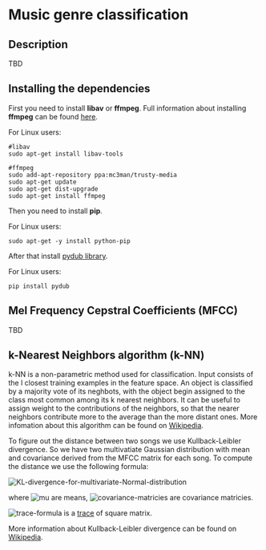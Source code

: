 # Music genre classification

## Description
TBD

## Installing the dependencies
First you need to install __libav__ or __ffmpeg__.
Full information about installing __ffmpeg__ can be found [here][ffmpeg-ppa].

For Linux users:
```
#libav
sudo apt-get install libav-tools

#ffmpeg
sudo add-apt-repository ppa:mc3man/trusty-media
sudo apt-get update
sudo apt-get dist-upgrade
sudo apt-get install ffmpeg
```
Then you need to install __pip__.

For Linux users:
```
sudo apt-get -y install python-pip
```
After that install [pydub library][pydub-library].

For Linux users:
```
pip install pydub
```

## Mel Frequency Cepstral Coefficients (MFCC)
TBD

## k-Nearest Neighbors algorithm (k-NN)
k-NN is a non-parametric method used for classification. Input consists of the l closest training examples in the feature space. An object is classified by a majority vote of its neghbots, with the object begin assigned to the class most common among its k nearest neighbors. It can be useful to assign weight to the contributions of the neighbors, so that the nearer neighbors contribute more to the average than the more distant ones. More infomation about this algorithm can be found on [Wikipedia][knn-algorithm-wiki].

To figure out the distance between two songs we use Kullback-Leibler divergence. So we have two multivatiate Gaussian distribution with mean and covariance derived from the MFCC matrix for each song. To compute the distance we use the following formula: 

![KL-divergence-for-multivariate-Normal-distribution][KL-divergence-for-multivariate-Normal-distribution-image]

where ![mu][mu-image] are means, ![covariance-matricies][covariance-matricies-image] are covariance matricies. 

![trace-formula](https://upload.wikimedia.org/math/5/f/5/5f5e87515ab75d6ac2da5e936af81d1f.png) is a [trace][trace-wiki] of square matrix.

More information about Kullback-Leibler divergence can be found on [Wikipedia][KL-divergence-wiki].


<!-- LINKS -->
  
[pydub-library]:
https://github.com/jiaaro/pydub
[ffmpeg-ppa]:
https://launchpad.net/~mc3man/+archive/ubuntu/trusty-media
[knn-algorithm-wiki]:
https://en.wikipedia.org/wiki/K-nearest_neighbors_algorithm
[KL-divergence-wiki]:
https://en.wikipedia.org/wiki/Kullback–Leibler_divergence
[KL-divergence-for-multivariate-Normal-distribution-image]:
https://upload.wikimedia.org/math/7/4/d/74d5ae529f03bde48a2b92c4f29aa58c.png
[mu-image]:
https://upload.wikimedia.org/math/f/6/2/f627798b2478f55112483851e60c5cf7.png
[covariance-matricies-image]:
https://upload.wikimedia.org/math/e/2/0/e206ca0dd0e69c8b3e4c408904defa4a.png
[trace-wiki]:
https://en.wikipedia.org/wiki/Trace_(linear_algebra)
